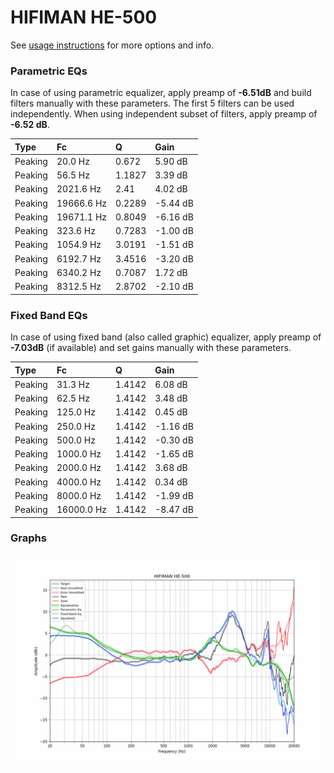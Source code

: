 # HIFIMAN HE-500
See [usage instructions](https://github.com/jaakkopasanen/AutoEq#usage) for more options and info.

### Parametric EQs
In case of using parametric equalizer, apply preamp of **-6.51dB** and build filters manually
with these parameters. The first 5 filters can be used independently.
When using independent subset of filters, apply preamp of **-6.52 dB**.

| Type    | Fc         |      Q | Gain     |
|:--------|:-----------|:-------|:---------|
| Peaking | 20.0 Hz    | 0.672  | 5.90 dB  |
| Peaking | 56.5 Hz    | 1.1827 | 3.39 dB  |
| Peaking | 2021.6 Hz  | 2.41   | 4.02 dB  |
| Peaking | 19666.6 Hz | 0.2289 | -5.44 dB |
| Peaking | 19671.1 Hz | 0.8049 | -6.16 dB |
| Peaking | 323.6 Hz   | 0.7283 | -1.00 dB |
| Peaking | 1054.9 Hz  | 3.0191 | -1.51 dB |
| Peaking | 6192.7 Hz  | 3.4516 | -3.20 dB |
| Peaking | 6340.2 Hz  | 0.7087 | 1.72 dB  |
| Peaking | 8312.5 Hz  | 2.8702 | -2.10 dB |

### Fixed Band EQs
In case of using fixed band (also called graphic) equalizer, apply preamp of **-7.03dB**
(if available) and set gains manually with these parameters.

| Type    | Fc         |      Q | Gain     |
|:--------|:-----------|:-------|:---------|
| Peaking | 31.3 Hz    | 1.4142 | 6.08 dB  |
| Peaking | 62.5 Hz    | 1.4142 | 3.48 dB  |
| Peaking | 125.0 Hz   | 1.4142 | 0.45 dB  |
| Peaking | 250.0 Hz   | 1.4142 | -1.16 dB |
| Peaking | 500.0 Hz   | 1.4142 | -0.30 dB |
| Peaking | 1000.0 Hz  | 1.4142 | -1.65 dB |
| Peaking | 2000.0 Hz  | 1.4142 | 3.68 dB  |
| Peaking | 4000.0 Hz  | 1.4142 | 0.34 dB  |
| Peaking | 8000.0 Hz  | 1.4142 | -1.99 dB |
| Peaking | 16000.0 Hz | 1.4142 | -8.47 dB |

### Graphs
![](./HIFIMAN%20HE-500.png)